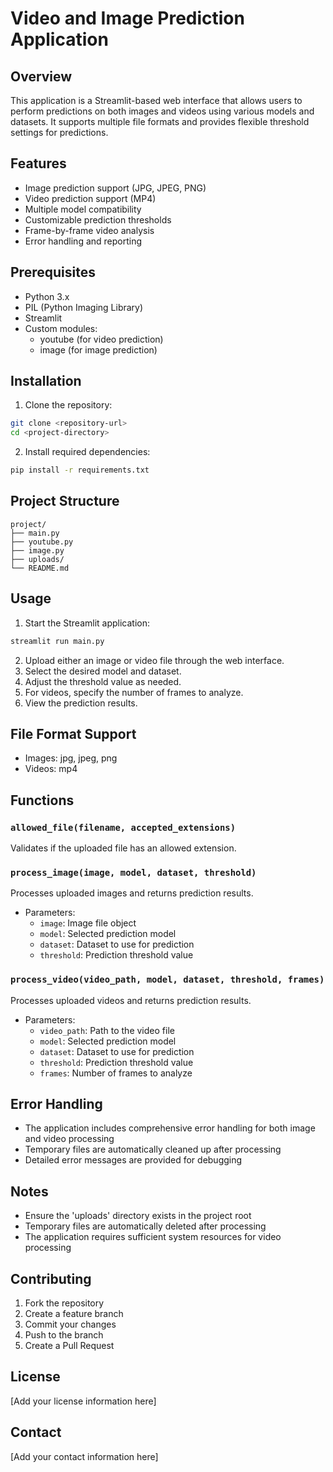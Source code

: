 # Video and Image Prediction Application

## Overview
This application is a Streamlit-based web interface that allows users to perform predictions on both images and videos using various models and datasets. It supports multiple file formats and provides flexible threshold settings for predictions.

## Features
- Image prediction support (JPG, JPEG, PNG)
- Video prediction support (MP4)
- Multiple model compatibility
- Customizable prediction thresholds
- Frame-by-frame video analysis
- Error handling and reporting

## Prerequisites
- Python 3.x
- PIL (Python Imaging Library)
- Streamlit
- Custom modules:
  - youtube (for video prediction)
  - image (for image prediction)

## Installation

1. Clone the repository:
```bash
git clone <repository-url>
cd <project-directory>
```

2. Install required dependencies:
```bash
pip install -r requirements.txt
```

## Project Structure
```
project/
├── main.py
├── youtube.py
├── image.py
├── uploads/
└── README.md
```

## Usage

1. Start the Streamlit application:
```bash
streamlit run main.py
```

2. Upload either an image or video file through the web interface.
3. Select the desired model and dataset.
4. Adjust the threshold value as needed.
5. For videos, specify the number of frames to analyze.
6. View the prediction results.

## File Format Support
- Images: jpg, jpeg, png
- Videos: mp4

## Functions

### `allowed_file(filename, accepted_extensions)`
Validates if the uploaded file has an allowed extension.

### `process_image(image, model, dataset, threshold)`
Processes uploaded images and returns prediction results.
- Parameters:
  - `image`: Image file object
  - `model`: Selected prediction model
  - `dataset`: Dataset to use for prediction
  - `threshold`: Prediction threshold value

### `process_video(video_path, model, dataset, threshold, frames)`
Processes uploaded videos and returns prediction results.
- Parameters:
  - `video_path`: Path to the video file
  - `model`: Selected prediction model
  - `dataset`: Dataset to use for prediction
  - `threshold`: Prediction threshold value
  - `frames`: Number of frames to analyze

## Error Handling
- The application includes comprehensive error handling for both image and video processing
- Temporary files are automatically cleaned up after processing
- Detailed error messages are provided for debugging

## Notes
- Ensure the 'uploads' directory exists in the project root
- Temporary files are automatically deleted after processing
- The application requires sufficient system resources for video processing

## Contributing
1. Fork the repository
2. Create a feature branch
3. Commit your changes
4. Push to the branch
5. Create a Pull Request

## License
[Add your license information here]

## Contact
[Add your contact information here]